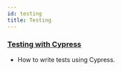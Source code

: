 ```yaml
---
id: testing
title: Testing
---
```


### [Testing with Cypress](../tutorials/testing-with-cypress)

- How to write tests using Cypress.
